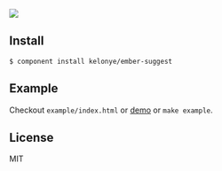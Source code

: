 ![](https://dl.dropbox.com/u/30162278/ember-suggest.png)

Install
---

    $ component install kelonye/ember-suggest

Example
---

Checkout `example/index.html` or [demo](http://component-kelonye.rhcloud.com/#/53484b68e684820000000004) or `make example`.

License
---

MIT